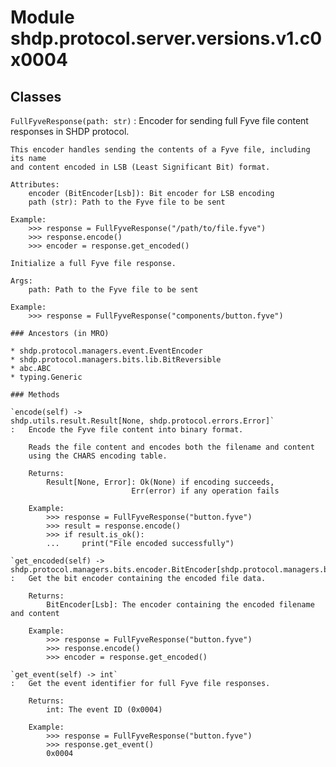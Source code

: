 Module shdp.protocol.server.versions.v1.c0x0004
===============================================

Classes
-------

`FullFyveResponse(path: str)`
:   Encoder for sending full Fyve file content responses in SHDP protocol.
    
    This encoder handles sending the contents of a Fyve file, including its name
    and content encoded in LSB (Least Significant Bit) format.
    
    Attributes:
        encoder (BitEncoder[Lsb]): Bit encoder for LSB encoding
        path (str): Path to the Fyve file to be sent
        
    Example:
        >>> response = FullFyveResponse("/path/to/file.fyve")
        >>> response.encode()
        >>> encoder = response.get_encoded()
    
    Initialize a full Fyve file response.
    
    Args:
        path: Path to the Fyve file to be sent
        
    Example:
        >>> response = FullFyveResponse("components/button.fyve")

    ### Ancestors (in MRO)

    * shdp.protocol.managers.event.EventEncoder
    * shdp.protocol.managers.bits.lib.BitReversible
    * abc.ABC
    * typing.Generic

    ### Methods

    `encode(self) ‑> shdp.utils.result.Result[None, shdp.protocol.errors.Error]`
    :   Encode the Fyve file content into binary format.
        
        Reads the file content and encodes both the filename and content
        using the CHARS encoding table.
        
        Returns:
            Result[None, Error]: Ok(None) if encoding succeeds, 
                               Err(error) if any operation fails
                               
        Example:
            >>> response = FullFyveResponse("button.fyve")
            >>> result = response.encode()
            >>> if result.is_ok():
            ...     print("File encoded successfully")

    `get_encoded(self) ‑> shdp.protocol.managers.bits.encoder.BitEncoder[shdp.protocol.managers.bits.lib.Lsb]`
    :   Get the bit encoder containing the encoded file data.
        
        Returns:
            BitEncoder[Lsb]: The encoder containing the encoded filename and content
            
        Example:
            >>> response = FullFyveResponse("button.fyve")
            >>> response.encode()
            >>> encoder = response.get_encoded()

    `get_event(self) ‑> int`
    :   Get the event identifier for full Fyve file responses.
        
        Returns:
            int: The event ID (0x0004)
            
        Example:
            >>> response = FullFyveResponse("button.fyve")
            >>> response.get_event()
            0x0004